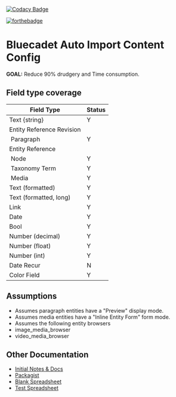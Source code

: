 [![Codacy Badge](https://api.codacy.com/project/badge/Grade/02ad1c27f5a141a98d7d0a1508bf081d)](https://www.codacy.com/app/pingevt/bc_aicc?utm_source=github.com&amp;utm_medium=referral&amp;utm_content=bluecadet/bc_aicc&amp;utm_campaign=Badge_Grade)

[![forthebadge](https://forthebadge.com/images/badges/gluten-free.svg)](https://forthebadge.com)

# Bluecadet Auto Import Content Config

**GOAL:** Reduce 90% drudgery and Time consumption.

## Field type coverage

| Field Type | Status |
| --- | --- |
| Text {string} | Y |
| Entity Reference Revision | |
| &nbsp;Paragraph | Y |
| Entity Reference | |
| &nbsp;Node | Y |
| &nbsp;Taxonomy Term | Y |
| &nbsp;Media | Y |
| Text (formatted) | Y |
| Text (formatted, long) | Y |
| Link | Y |
| Date | Y |
| Bool | Y |
| Number (decimal) | Y |
| Number (float) | Y |
| Number (int) | Y |
| Date Recur | N |
| Color Field | Y |

## Assumptions

-  Assumes paragraph entities have a "Preview" display mode.
-  Assumes media entities have a "Inline Entity Form" form mode.
-  Assumes the following entity browsers
  -  image_media_browser
  -  video_media_browser

## Other Documentation

  - [Initial Notes & Docs](https://docs.google.com/document/d/1MFHwPk6G_CM2-4qCKgDk5menPGkxkRT66c0jZ7Jgh8s/edit)
  - [Packagist](https://packagist.org/packages/bluecadet/bc_aicc)
  - [Blank Spreadsheet](https://docs.google.com/spreadsheets/d/1ZOgZY0s2l6OX6F_wlPHzgxcy_pkOQtfJO_DxaFpjQ3Y/edit)
  - [Test Spreadsheet](https://docs.google.com/spreadsheets/d/1YgDXQBxUMb6yuIH4tIGf6mw3Q6y2-wmyRIx5ElbqyqA/edit)
